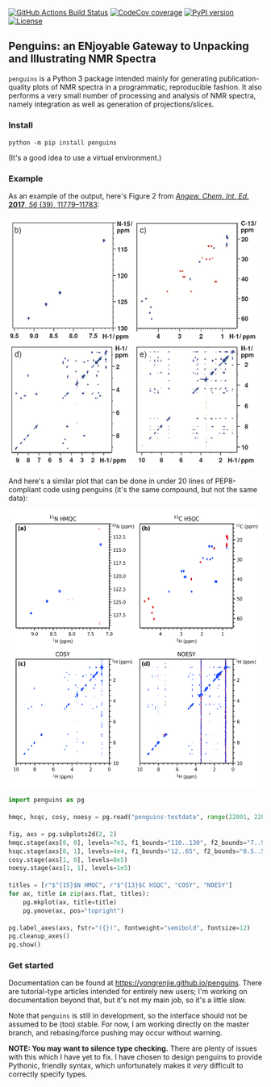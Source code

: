 [![GitHub Actions Build Status](https://github.com/yongrenjie/penguins/workflows/tests/badge.svg?branch=dev-0.2)](https://github.com/yongrenjie/penguins/actions)
[![CodeCov coverage](https://codecov.io/gh/yongrenjie/penguins/branch/dev-0.2/graph/badge.svg?token=S8U2LJFVPY)](https://codecov.io/gh/yongrenjie/penguins)
[![PyPI version](https://badge.fury.io/py/penguins.svg)](https://badge.fury.io/py/penguins)
[![License](https://img.shields.io/github/license/yongrenjie/penguins)](https://en.wikipedia.org/wiki/MIT_License)

## Penguins: an ENjoyable Gateway to Unpacking and Illustrating NMR Spectra

`penguins` is a Python 3 package intended mainly for generating publication-quality plots of NMR spectra in a programmatic, reproducible fashion.
It also performs a very small number of processing and analysis of NMR spectra, namely integration as well as generation of projections/slices.

### Install

```
python -m pip install penguins
```

(It's a good idea to use a virtual environment.)

### Example

As an example of the output, here's Figure 2 from [*Angew. Chem. Int. Ed.* **2017**, *56* (39), 11779–11783](https://doi.org/10.1002/anie.201705506):

<div align="center"><img src="https://raw.githubusercontent.com/yongrenjie/penguins/master/docs/images/angew_example.png" height="500"></div>

And here's a similar plot that can be done in under 20 lines of PEP8-compliant code using penguins (it's the same compound, but not the same data):

<div align="center"><img src="https://raw.githubusercontent.com/yongrenjie/penguins/master/docs/images/readme_example.png" height="550"></div>

```python
import penguins as pg

hmqc, hsqc, cosy, noesy = pg.read("penguins-testdata", range(22001, 22005))

fig, axs = pg.subplots2d(2, 2)
hmqc.stage(axs[0, 0], levels=7e3, f1_bounds="110..130", f2_bounds="7..9.5")
hsqc.stage(axs[0, 1], levels=4e4, f1_bounds="12..65", f2_bounds="0.5..5")
cosy.stage(axs[1, 0], levels=8e5)
noesy.stage(axs[1, 1], levels=1e5)

titles = [r"$^{15}$N HMQC", r"$^{13}$C HSQC", "COSY", "NOESY"]
for ax, title in zip(axs.flat, titles):
    pg.mkplot(ax, title=title)
    pg.ymove(ax, pos="topright")

pg.label_axes(axs, fstr="({})", fontweight="semibold", fontsize=12)
pg.cleanup_axes()
pg.show()
```

### Get started

Documentation can be found at https://yongrenjie.github.io/penguins.
There are tutorial-type articles intended for entirely new users; I'm working on documentation beyond that, but it's not my main job, so it's a little slow.

Note that `penguins` is still in development, so the interface should not be assumed to be (too) stable. For now, I am working directly on the master branch, and rebasing/force pushing may occur without warning.

**NOTE: You may want to silence type checking.** There are plenty of issues with this which I have yet to fix.
I have chosen to design penguins to provide Pythonic, friendly syntax, which unfortunately makes it *very* difficult to correctly specify types.
